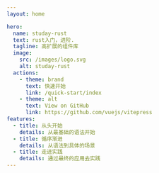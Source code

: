 ```yaml
---
layout: home

hero:
  name: studay-rust
  text: rust入门，进阶.
  tagline: 高扩展的组件库
  image:
    src: /images/logo.svg
    alt: studay-rust
  actions:
    - theme: brand
      text: 快速开始
      link: /quick-start/index
    - theme: alt
      text: View on GitHub
      link: https://github.com/vuejs/vitepress
features:
  - title: 从头开始
    details: 从最基础的语法开始
  - title: 循序渐进
    details: 从语法到具体的场景
  - title: 走进实践
    details: 通过最终的应用去实践
---
```

